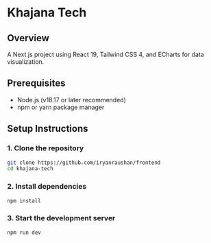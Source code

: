 # Khajana Tech

## Overview
A Next.js project using React 19, Tailwind CSS 4, and ECharts for data visualization.

## Prerequisites
- Node.js (v18.17 or later recommended)
- npm or yarn package manager

## Setup Instructions

### 1. Clone the repository
```bash
git clone https://github.com/iryanraushan/frontend
cd khajana-tech
```

### 2. Install dependencies
```bash
npm install
```

### 3. Start the development server
```bash
npm run dev
```